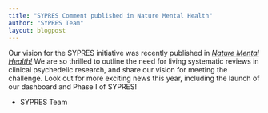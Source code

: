 ```yaml
---
title: "SYPRES Comment published in Nature Mental Health"
author: "SYPRES Team"
layout: blogpost
---
```


Our vision for the SYPRES initiative was recently published in [_Nature Mental Health!_](https://www.nature.com/articles/s44220-024-00373-4)
We are so thrilled to outline the need for living systematic reviews in clinical psychedelic research, and share our vision for meeting the challenge.
Look out for more exciting news this year, including the launch of our dashboard and Phase I of SYPRES!

- SYPRES Team
